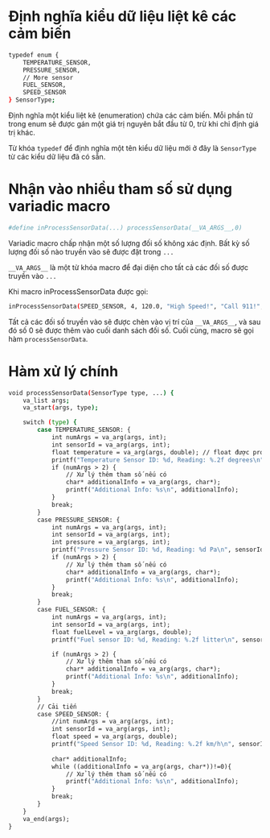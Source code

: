 # Định nghĩa kiểu dữ liệu liệt kê các cảm biến 
```bash
typedef enum {
    TEMPERATURE_SENSOR,
    PRESSURE_SENSOR,
    // More sensor
    FUEL_SENSOR,
    SPEED_SENSOR   
} SensorType;
```
Định nghĩa một kiểu liệt kê (enumeration) chứa các cảm biến. Mỗi phần tử trong enum sẽ được gán một giá trị nguyên bắt đầu từ 0, trừ khi chỉ định giá trị khác.

Từ khóa `typedef` để định nghĩa một tên kiểu dữ liệu mới ở đây là `SensorType` từ các kiểu dữ liệu đã có sẵn.
# Nhận vào nhiều tham số sử dụng variadic macro
```bash
#define inProcessSensorData(...) processSensorData(__VA_ARGS__,0)
```
Variadic macro chấp nhận một số lượng đối số không xác định. Bất kỳ số lượng đối số nào truyền vào sẽ được đặt trong `...` 

`__VA_ARGS__` là một từ khóa macro để đại diện cho tất cả các đối số được truyền vào `...`

Khi macro inProcessSensorData được gọi:
  ```bash
  inProcessSensorData(SPEED_SENSOR, 4, 120.0, "High Speed!", "Call 911!", "Bye!");
  ```
Tất cả các đối số truyền vào sẽ được chèn vào vị trí của `__VA_ARGS__`, và sau đó số 0 sẽ được thêm vào cuối danh sách đối số. 
Cuối cùng, macro sẽ gọi hàm `processSensorData`.
# Hàm xử lý chính
  ```bash
  void processSensorData(SensorType type, ...) {
      va_list args;
      va_start(args, type);

      switch (type) {
          case TEMPERATURE_SENSOR: {
              int numArgs = va_arg(args, int);
              int sensorId = va_arg(args, int);
              float temperature = va_arg(args, double); // float được promote thành double
              printf("Temperature Sensor ID: %d, Reading: %.2f degrees\n", sensorId, temperature);
              if (numArgs > 2) {
                  // Xử lý thêm tham số nếu có
                  char* additionalInfo = va_arg(args, char*);
                  printf("Additional Info: %s\n", additionalInfo);
              }
              break;
          }
          case PRESSURE_SENSOR: {
              int numArgs = va_arg(args, int);
              int sensorId = va_arg(args, int);
              int pressure = va_arg(args, int);
              printf("Pressure Sensor ID: %d, Reading: %d Pa\n", sensorId, pressure);
              if (numArgs > 2) {
                  // Xử lý thêm tham số nếu có
                  char* additionalInfo = va_arg(args, char*);
                  printf("Additional Info: %s\n", additionalInfo);
              }
              break;
          }
          case FUEL_SENSOR: {
              int numArgs = va_arg(args, int);
              int sensorId = va_arg(args, int);
              float fuelLevel = va_arg(args, double);
              printf("Fuel sensor ID: %d, Reading: %.2f litter\n", sensorId, fuelLevel);
  
              if (numArgs > 2) {
                  // Xử lý thêm tham số nếu có
                  char* additionalInfo = va_arg(args, char*);
                  printf("Additional Info: %s\n", additionalInfo);
              }
              break;
          }
          // Cải tiến
          case SPEED_SENSOR: {
              //int numArgs = va_arg(args, int);
              int sensorId = va_arg(args, int);
              float speed = va_arg(args, double);
              printf("Speed Sensor ID: %d, Reading: %.2f km/h\n", sensorId, speed);
                  
              char* additionalInfo;
              while ((additionalInfo = va_arg(args, char*))!=0){
                  // Xử lý thêm tham số nếu có
                  printf("Additional Info: %s\n", additionalInfo);
              }
              break;                        
          }
      }
      va_end(args);
  }
  ```
